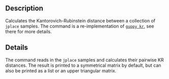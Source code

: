 ## Description

Calculates the Kantorovich-Rubinstein distance between a collection of `jplace` samples. The command is a re-implementation of [`guppy kr`](http://matsen.github.io/pplacer/generated_rst/guppy_kr.html), see there for more details.

## Details

The command reads in the `jplace` samples and calculates their pairwise KR distances. The result is printed to a symmetrical matrix by default, but can also be printed as a list or an upper triangular matrix.

<!--
## Citation

More information on the method can be found in

> Evans SN, Matsen FA (2012),
> **"The phylogenetic Kantorovich-Rubinstein metric for environmental sequence samples."**,
> *J. R. Stat. Soc. Ser. B Stat. Methodol., vol. 74, pp. 569–592*, doi:[10.1111/j.1467-9868.2011.01018.x](https://doi.org/10.1111/j.1467-9868.2011.01018.x)
-->
